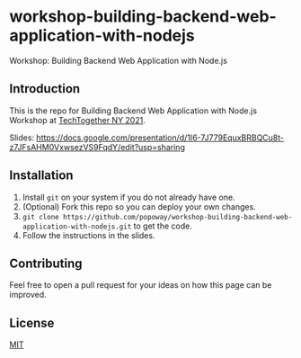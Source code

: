 # workshop-building-backend-web-application-with-nodejs

Workshop: Building Backend Web Application with Node.js

## Introduction

This is the repo for Building Backend Web Application with Node.js Workshop at [TechTogether NY 2021](https://newyork.techtogether.io/).

Slides: https://docs.google.com/presentation/d/1I6-7J779EquxBRBQCu8t-z7JFsAHM0VxwsezVS9FqdY/edit?usp=sharing  

## Installation

1. Install `git` on your system if you do not already have one.
2. (Optional) Fork this repo so you can deploy your own changes.
3. `git clone https://github.com/popoway/workshop-building-backend-web-application-with-nodejs.git` to get the code.
4. Follow the instructions in the slides.

## Contributing

Feel free to open a pull request for your ideas on how this page can be improved.

## License

[MIT](https://popoway.mit-license.org/)
